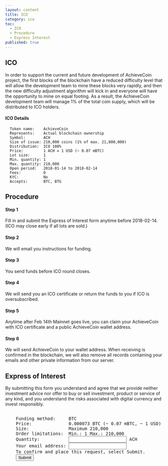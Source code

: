 ```yaml
---
layout: content
title: ICO
category: ico
toc:
  - ICO
  - Procedure
  - Express Interest
published: true
---
```


ICO <a id="ico"></a>
-------

In order to support the current and future development of AchieveCoin project, the first blocks of the blockchain have a reduced difficulty level that will allow the development team to mine these blocks very rapidly, and then the new difficulty adjustment algorithm will kick in and everyone will have the opportunity to mine on equal footing. As a result, the AchieveCoin development team will manage 1% of the total coin supply, which will be distributed to ICO holders.

#### ICO Details ####

```
  Token name:    AchieveCoin
  Represents:    Actual blockchain ownership
  Symbol:        ACH
  Size of issue: 210,000 coins (1% of max. 21,000,000)
  Distribution:  ICO 100%
  Price:         1 ACH = 1 USD (~ 0.07 mBTC)
  Lot size:      1
  Min. quantity: 1
  Max. quantity: 210,000
  Open period:   2018-01-14 to 2018-02-14
  Fees:          0
  KYC:           No
  Accepts:       BTC, BTG
```



Procedure <a id="procedure"></a>
------------

#### Step 1
Fill in and submit the Express of Interest form anytime before 2018-02-14. (ICO may close early if all lots are sold.)

#### Step 2
We will email you instructions for funding.

#### Step 3
You send funds before ICO round closes.

#### Step 4
We will send you an ICO certificate or return the funds to you if ICO is oversubscribed.

#### Step 5
Anytime after Feb 14th Mainnet goes live, you can claim your AchieveCoin with ICO certificate and a public AchieveCoin wallet address.

#### Step 6
We will send AchieveCoin to your wallet address. When receiving is confirmed in the blockchain, we will also remove all records containing your emails and other private information from our server.



Express of Interest <a id="express-interest"></a>
------

By submitting this form you understand and agree that we provide neither investment advice nor offer to buy or sell investment, product or service of any kind, and you understand the risks associated with digital currency and invest responsibly.
<pre>
<form action="https://formspree.io/ico@achievecoin.org"
      method="POST">
    Funding method:     BTC
    Price:              0.000073 BTC (~ 0.07 mBTC, ~ 1 USD) per ACH
    Size:               Maximum 210,000
    Order limitations:  Min.: 1 Max.: 210,000
    Quantity:           <input type="text" name="qty"> ACH
    Your email address: <input type="email" name="replyto">
    To confirm and place this request, select Submit.
    <input type="submit" value="Submit">
</form>
</pre>
